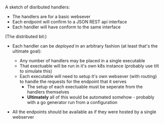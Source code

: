 
A sketch of disributed handlers:

* The handlers are for a basic websever
* Each endpoint will confirm to a JSON REST api interface
* Each handler will have conform to the same interface

(The distributed bit:)
* Each handler can be _deployed_ in an arbitrary fashion (at least that's the ultimate goal):
  * Any number of handlers may be placed in a single executable
  * That exectuable will be run in it's own k8s instance (probably use tilt to simulate this)
  * Each executable will need to setup it's own websever (with routing) to handle the requests for the endpoint that it serves
    * The setup of each exectuable must be seperate from the handlers themselves
    * **Ultimately** all of this would be automated somehow - probably with a go generator run from a configuration

* All the endpoints should be available as if they were hosted by a single webserver

